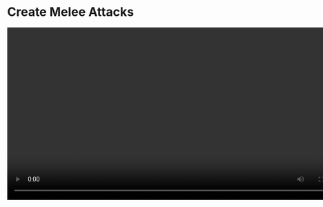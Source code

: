 # Create Melee Attacks
<secondary-label ref="guide"/>

<video src="https://youtu.be/3LzloincIuc" preview-src="sc_thumbnail_p01g04.png" width="800" />

With the **melee weapons** configured, the next step is to create a **primary** and a **secondary** attack using the 
**Attack Ability**, add these abilities to the player character using **Ninja GAS** and configure their inputs using 
**Ninja Input**.

<procedure title="Add sockets for Melee Scans" collapsible="true">
    <step>
        <p>Open the <b>Static Mesh</b> for the <b>sword</b> and add <b>three sockets</b> along the blade.</p>
        <p>Make sure to prefix your sockets with <code>sScan</code>, this prefix will be used soon.</p>
        <img src="p01g04_weapon_sockets_sword.png" alt="Sword Sockets" border-effect="line" thumbnail="true" width="600"/>
    </step>
    <step>
        <p>Open the <b>Static Mesh</b> for the <b>shield</b> and add <b>one socket</b> at the center.</p>
        <p>Again, make sure to prefix your sockets with <code>sScan</code>.</p>
        <img src="p01g04_weapon_sockets_shield.png" alt="Shield Sockets" border-effect="line" thumbnail="true" width="600"/>
    </step>
</procedure>

<procedure title="Configure the primary attack animation" collapsible="true">
    <step>Create an <b>Animation Montage</b> from an appropriate <b>Animation Sequence</b> that represents the <b>primary attack</b>.</step>
    <step>In the Animation Montage, add the <b>Melee Scan Notify State</b> along the frames where the scan should happen.</step>
    <step>
        <p>In the Melee Scan Notify State Details:</p>
        <ul>
            <li>Set the <b>Source</b> to <code>Weapon</code> and your <b>Scan Channel</b> to <code>Weapon</code>.</li>
            <li>Leave the <b>Scan Socket Prefix</b> value unchanged, since it matches the names used in the sword mesh sockets.</li>
            <li>Leave the <b>Scan Mode</b> set to <b>Line Trace</b>.</li>
        </ul>
        <img src="p01g04_animation_attack_primary.png" alt="Primary Attack Animation" border-effect="line" thumbnail="true" width="600"/>
    </step>
    <step>
        <p>Configure the <b>Weapon query</b>, so it will obtain the <b>sword</b> from the <b>Weapon Manager</b>.</p>
        <img src="p01g04_weapon_query_sword.png" alt="Sword Melee Scan Notify Query" border-effect="line" thumbnail="true" width="600"/>
        <tip>This is the same Gameplay Tag that was added to the Weapon Actor created for the sword!</tip>
    </step>
</procedure>

<procedure title="Configure the secondary attack animation" collapsible="true">
    <step>Create an <b>Animation Montage</b> from an appropriate <b>Animation Sequence</b> that represents the <b>secondary attack</b>.</step>
    <step>In the Animation Montage, add the <b>Melee Scan Notify State</b> along the frames where the scan should happen.</step>
    <step>
        <p>In the Melee Scan Notify State Details:</p>
        <ul>
            <li>Set the <b>Source</b> to <code>Weapon</code> and your <b>Scan Channel</b> to <code>Weapon</code>.</li>
            <li>Leave the <b>Scan Socket Prefix</b> value unchanged, since it matches the name used in the shield mesh socket.</li>
            <li>Set the <b>Scan Mode</b> set to <b>Box Sweep</b> and set dimensions that roughly match the shield's dimensions.</li>
        </ul>
        <img src="p01g04_animation_attack_secondary.png" alt="Secondary Attack Animation" border-effect="line" thumbnail="true" width="600"/>
    </step>
    <step>
        <p>Configure the <b>Weapon query</b>, so it will obtain the <b>shield</b> from the <b>Weapon Manager</b>.</p>
        <img src="p01g04_weapon_query_shield.png" alt="Shield Melee Scan Notify Query" border-effect="line" thumbnail="true" width="600"/>
        <tip>This is the same Gameplay Tag that was added to the Weapon Actor created for the shield!</tip>
    </step>
</procedure>

<procedure title="Configure the primary attack ability" collapsible="true">
    <step>Create a new <b>Gameplay Ability</b> for your <b>primary attack</b>, using <code>CombatAbility_Attack</code> as the base class.</step>
    <step>Set the <b>Animation Montage</b> for the <b>primary attack</b> in the <b>Default Animation Montage</b>.</step>
    <step>Disable <b>Motion Warping</b>.</step>
    <step>Enable <b>debugging</b>.</step>
    <step>Add <code>Ability.Attack.Primary</code> to the <b>Ability Tags</b>, so it can be used for the activation.</step>
    <step>Add <code>Ability.Attack.Secondary</code> to the list of <b>Block Abilities with Tag</b>, to ensure your attacks won't interrupt each other.</step>
    <img src="p01g04_primary_gameplay_ability.png" alt="Primary Attack Ability" border-effect="line" thumbnail="true" width="600"/>
</procedure>

<procedure title="Configure a damage Gameplay Effect" collapsible="true">
    <step>Create a new <b>Gameplay Effect</b> using <code>CombatEffect_MeleeHit</code> as the base class. It will be used by the secondary attack.</step>
    <step>Add <code>Combat.Effect.Damage.Knockback</code> to the list of Gameplay Tags <b>Added to the Effect</b>.</step>
    <step>In the <b>Execution list</b>, add a <b>Calculation Modifier</b> using <code>Combat.Data.Damage.Multiplier</code> and set a <b>Scalable Float</b> with a <b>Magnitude</b> of <code>1.5</code>.</step>
    <img src="p01g04_knockback_gameplay_effect.png" alt="Knockback Gameplay Effect" border-effect="line" thumbnail="true" width="600"/>
    <tip>Make sure to read about the <b><a href="cbt_effects.md#damage-modifier">Damage Modifier</a></b>, if you need a recap on why we are setting this value in this Gameplay Effect.</tip>
</procedure>

<procedure title="Configure a cost Gameplay Effect" collapsible="true">
    <step>Create a new <b>Gameplay Effect</b> using <code>GameplayEffect</code> as the base class. It will be used for by secondary attack.</step>
    <step>Add the <b>Additional Effects Gameplay Effect Component</b> and include <b>Cancel Stamina Regeneration</b> in the <b>On Application Gameplay Effects</b> list.</step>
    <step>Add a <b>Modifier</b> to reduce stamina by <code>5</code>.</step>
    <img src="p01g04_cost_gameplay_effect.png" alt="Cost Gameplay Effect" border-effect="line" thumbnail="true" width="600"/>
    <tip>Make sure to read about the <b><a href="cbt_effects.md#cancel-regeneration">Regeneration Cancellation</a></b>, if you need a recap on why we are adding the additional Gameplay Effect.</tip>
</procedure>

<procedure title="Configure the secondary attack ability" collapsible="true">
    <step>Create a new <b>Gameplay Ability</b> for your <b>secondary attack</b>, using <code>CombatAbility_Attack</code> as the base class.</step>
    <step>Set the new <b>Damage Gameplay Effect</b>, configured on the previous step, as the <b>Melee Damage Effect Class</b>.</step>
    <step>Set the <b>Animation Montage</b> for the <b>secondary attack</b> in the <b>Default Animation Montage</b>.</step>
    <step>Disable <b>Motion Warping</b>.</step>
    <step>Enable <b>debugging</b>.</step>
    <step>Set the new <b>Cost Gameplay Effect</b>, configured on the previous step, as the <b>Cost Effect Class</b>.</step>
    <step>Add <code>Ability.Attack.Secondary</code> to the <b>Ability Tags</b>, so it can be used for the activation.</step>
    <step>Add <code>Ability.Attack.Primary</code> to the list of <b>Block Abilities with Tag</b>, to ensure your attacks won't interrupt each other.</step>
    <img src="p01g04_secondary_gameplay_ability.png" alt="Secondary Attack Ability" border-effect="line" thumbnail="true" width="600"/>
</procedure>

<procedure title="Add abilities to the Player" collapsible="true">
    <step>
        <p>Open the <b>Ability Data Asset</b> created for the Player, and add the new abilities.</p>
        <img src="p01g04_ability_data.png" alt="Ability Bundle Ability" border-effect="line" thumbnail="true" width="600"/>
    </step>
</procedure>

<procedure title="Configure Player Inputs" collapsible="true">
    <step>Create an <b>Input Action</b> for the <b>Primary Attack</b>. Add a <b>Pressed</b> trigger. Map this <b>Input Action</b> to your <b>Input Mapping Context</b>, assigning the <b>Left Mouse Button</b> as the key. If you have a Gamepad, also map it to the <b>Face Button Left</b>.</step>
    <step>Create an <b>Input Action</b> for the <b>Secondary Attack</b>. Add a <b>Pressed</b> trigger. Map this <b>Input Action</b> to your <b>Input Mapping Context</b>, assigning the <b>Right Mouse Button</b> as the key. If you have a Gamepad, also map it to the <b>Face Button Top</b>.</step>
    <step>Add two <b>Input Handlers</b> to your <b>Input Setup Data Asset</b>, using the <b>Activate Ability by Tags</b> as the base.</step>
    <step>Set the correct <b>Input Actions</b> for each attack, and the correct Ability Tags defined earlier: <code>Ability.Attack.Primary</code> and <code>Ability.Attack.Secondary</code>.</step>
    <step>
        <p>When you are done, your <b>Input Setup Data Asset</b> should be similar to the following image.</p>  
        <img src="p01g04_attack_inputs.png" alt="Melee Attack Inputs" border-effect="line" thumbnail="true" width="600"/>
    </step>
</procedure>

<procedure title="Test everything" collapsible="true">
    <step>Click the <b>Play</b> button and execute your <b>primary</b> and <b>secondary</b> attacks, pressing the appropriate buttons.</step>
    <step>
        <p>Both your attacks should execute correctly, and you should see scan lines for the <b>debug</b>.</p>
        <img src="p01g04_results.gif" alt="Attacks" border-effect="line"/>
    </step>
    <tip>Since the <b>melee scans</b> are confirmed to be working correctly, you can <b>disable debug</b> in the <b>attack abilities</b>.</tip>
</procedure>
